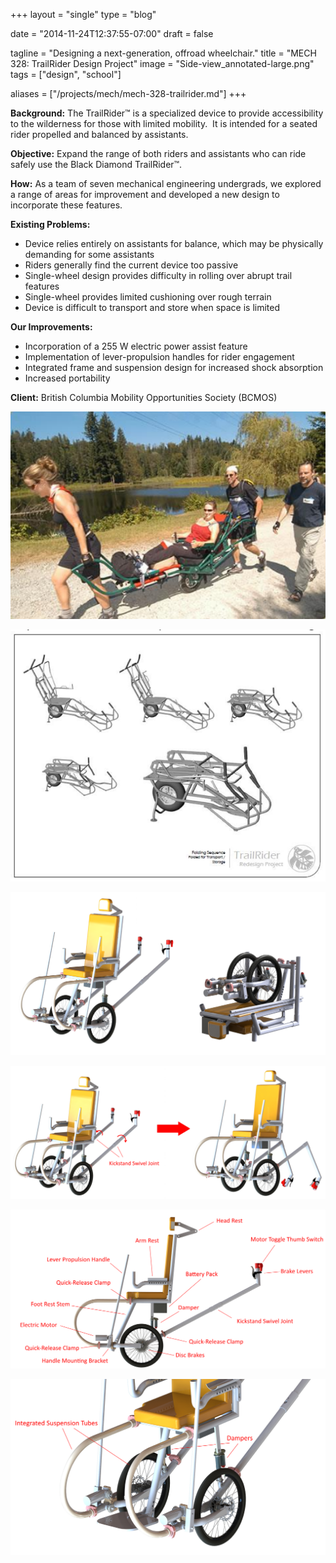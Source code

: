 +++
layout =    "single"
type =      "blog"

date = "2014-11-24T12:37:55-07:00"
draft =     false

tagline = "Designing a next-generation, offroad wheelchair."
title = "MECH 328: TrailRider Design Project"
image =     "Side-view_annotated-large.png"
tags =      ["design", "school"]

aliases =   ["/projects/mech/mech-328-trailrider.md"]
+++

__Background:__ The TrailRider™ is a specialized device to provide accessibility to the wilderness for those with limited mobility.  It is intended for a seated rider propelled and balanced by assistants.

__Objective:__ Expand the range of both riders and assistants who can ride safely use the Black Diamond TrailRider™.

__How:__ As a team of seven mechanical engineering undergrads, we explored a range of areas for improvement and developed a new design to incorporate these features.

__Existing Problems:__

<ul style="text-align: left;">
	<li>Device relies entirely on assistants for balance, which may be physically demanding for some assistants</li>
	<li>Riders generally find the current device too passive</li>
	<li>Single-wheel design provides difficulty in rolling over abrupt trail features</li>
	<li>Single-wheel provides limited cushioning over rough terrain</li>
	<li>Device is difficult to transport and store when space is limited</li>
</ul>

__Our Improvements:__

<ul>
	<li style="text-align: left;">Incorporation of a 255 W electric power assist feature</li>
	<li style="text-align: left;">Implementation of lever-propulsion handles for rider engagement</li>
	<li style="text-align: left;">Integrated frame and suspension design for increased shock absorption</li>
	<li style="text-align: left;">Increased portability</li>
</ul>

__Client:__ British Columbia Mobility Opportunities Society (BCMOS)

![Original TrailRider in use. (Image courtesy of BCMOS)](Original-TR-in-use.png)

![How the original TrailRider folds for transportation.](Original-TR-CAD.png)

![Our TrailRider in the folded configuration, 56% smaller than the current design.](TrailRider-Overview.png)

![Diagram showing the how the kickstand is integrated with the assistant's push handles.](Kickstand-diagram.png)

![Overview of our redesigned TrailRider.](Side-view_annotated-large.png)

![Close up of the integrated frame and suspension system.](Suspension_annotated-large.png)
